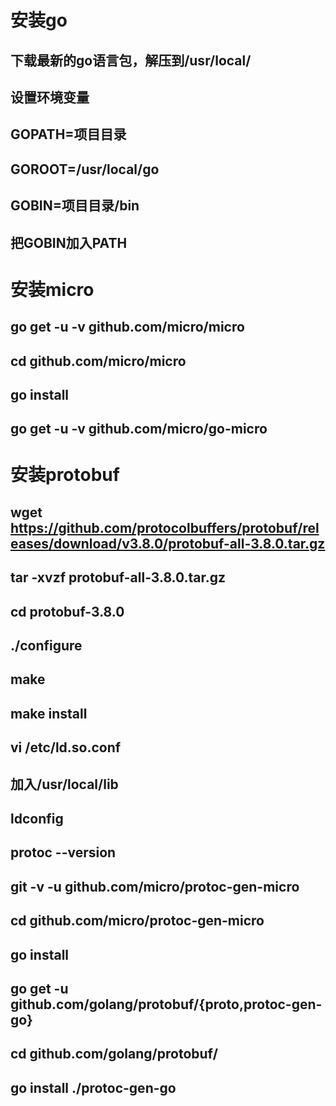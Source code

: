 # 安装go
## 下载最新的go语言包，解压到/usr/local/
## 设置环境变量
## GOPATH=项目目录
## GOROOT=/usr/local/go
## GOBIN=项目目录/bin

## 把GOBIN加入PATH



# 安装micro
##  go get -u -v github.com/micro/micro
##  cd github.com/micro/micro
##  go install

## go get -u -v github.com/micro/go-micro


# 安装protobuf

## wget https://github.com/protocolbuffers/protobuf/releases/download/v3.8.0/protobuf-all-3.8.0.tar.gz

## tar -xvzf protobuf-all-3.8.0.tar.gz

## cd protobuf-3.8.0

## ./configure

## make

## make install

## vi /etc/ld.so.conf

## 加入/usr/local/lib

## ldconfig

## protoc --version


## git -v -u github.com/micro/protoc-gen-micro

## cd github.com/micro/protoc-gen-micro

## go install

## go get -u github.com/golang/protobuf/{proto,protoc-gen-go}

## cd github.com/golang/protobuf/

## go install ./protoc-gen-go

